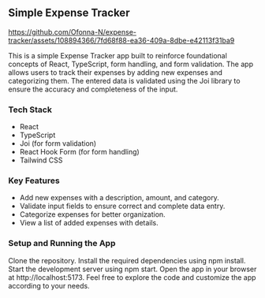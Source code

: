 ## Simple Expense Tracker



https://github.com/Ofonna-N/expense-tracker/assets/108894366/7fd68f88-ea36-409a-8dbe-e42113f31ba9



This is a simple Expense Tracker app built to reinforce foundational concepts of React, TypeScript, form handling, and form validation. The app allows users to track their expenses by adding new expenses and categorizing them. The entered data is validated using the Joi library to ensure the accuracy and completeness of the input.

### Tech Stack

- React
- TypeScript
- Joi (for form validation)
- React Hook Form (for form handling)
- Tailwind CSS

### Key Features

- Add new expenses with a description, amount, and category.
- Validate input fields to ensure correct and complete data entry.
- Categorize expenses for better organization.
- View a list of added expenses with details.

### Setup and Running the App

Clone the repository.
Install the required dependencies using npm install.
Start the development server using npm start.
Open the app in your browser at http://localhost:5173.
Feel free to explore the code and customize the app according to your needs.
